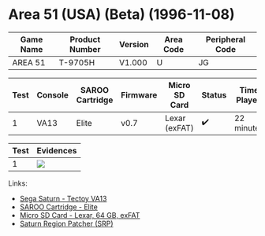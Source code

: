 # Area 51 (USA) (Beta) (1996-11-08)

| Game Name | Product Number | Version | Area Code | Peripheral Code |
| --------- | -------------- | ------- | --------- | --------------- |
| AREA 51   | T-9705H        | V1.000  | U         | JG              |

| Test | Console | SAROO Cartridge | Firmware | Micro SD Card | Status             | Time Played |
| ---- | ------- | --------------- | -------- | ------------- | ------------------ | ----------- |
| 1    | VA13    | Elite           | v0.7     | Lexar (exFAT) | :heavy_check_mark: | 22 minutes  |

| Test | Evidences                                                                                        |
| ---- | ------------------------------------------------------------------------------------------------ |
| 1    | [![](https://img.youtube.com/vi/2CEptfeUl3k/0.jpg)](https://www.youtube.com/watch?v=2CEptfeUl3k) |

Links:

- [Sega Saturn - Tectoy VA13](../../../Info/Consoles/VA13/README.md)
- [SAROO Cartridge - Elite](../../../Info/Cartridges/RetroGameParadiseStore/1.32F/README.md)
- [Micro SD Card - Lexar, 64 GB, exFAT](../../../Info/SdCards/Lexar/64GB/exfat/README.md)
- [Saturn Region Patcher (SRP)](https://segaxtreme.net/resources/saturn-region-patcher.81/download)
